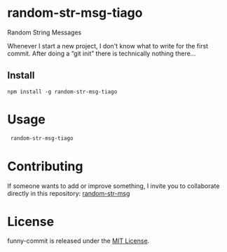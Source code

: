 # random-str-msg-tiago
Random String Messages

Whenever I start a new project, I don't know what to write for the first commit. After doing a “git init” there is technically nothing there...

## Install

```npm
npm install -g random-str-msg-tiago
```

# Usage

```bash
 random-str-msg-tiago
```

# Contributing

If someone wants to add or improve something, I invite you to collaborate directly in this repository: [random-str-msg](https://github.com/tiagoARTF/random-str-msg-tiago)

# License

funny-commit is released under the [MIT License](https://opensource.org/licenses/MIT).
